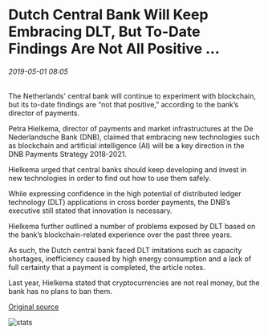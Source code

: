 # Dutch Central Bank Will Keep Embracing DLT, But To-Date Findings Are Not All Positive ...

###### 2019-05-01 08:05

The Netherlands' central bank will continue to experiment with blockchain, but its to-date findings are “not that positive,” according to the bank’s director of payments.

Petra Hielkema, director of payments and market infrastructures at the De Nederlandsche Bank (DNB), claimed that embracing new technologies such as blockchain and artificial intelligence (AI) will be a key direction in the DNB Payments Strategy 2018-2021.

Hielkema urged that central banks should keep developing and invest in new technologies in order to find out how to use them safely.

While expressing confidence in the high potential of distributed ledger technology (DLT) applications in cross border payments, the DNB’s executive still stated that innovation is necessary.

Hielkema further outlined a number of problems exposed by DLT based on the bank’s blockchain-related experience over the past three years.

As such, the Dutch central bank faced DLT imitations such as capacity shortages, inefficiency caused by high energy consumption and a lack of full certainty that a payment is completed, the article notes.

Last year, Hielkema stated that cryptocurrencies are not real money, but the bank has no plans to ban them.

[Original source](https://cointelegraph.com/news/dutch-central-bank-will-keep-embracing-dlt-but-to-date-findings-are-not-all-positive)

![stats](https://c.statcounter.com/11760860/0/a89fa40b/1/ "stats")